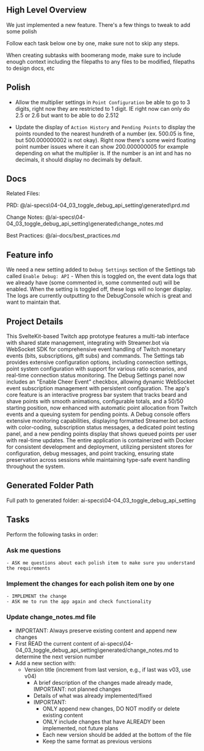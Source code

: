 ## High Level Overview
 We just implemented a new feature. There's a few things to tweak to add some polish

  Follow each task below one by one, make sure not to skip any steps.

  When creating subtasks with boomerang mode, make sure to include enough context including the filepaths to any files to be modified, filepaths to design docs, etc

## Polish

- Allow the multiplier settings in `Point Configuration` be able to go to 3 digits, right now they are restricted to 1 digit.  IE right now can only do 2.5 or 2.6 but want to be able to do 2.512

- Update the display of `Action History` and `Pending Points` to display the points rounded to the nearest hundreth of a number (ex. 500.05 is fine, but 500.000000002 is not okay). Right now there's some weird floating point number issues where it can show 200.000000005 for example depending on what the multiplier is.  If the number is an int and has no decimals, it should display no decimals by default.

## Docs

Related Files: 

PRD: @/ai-specs\04-04_03_toggle_debug_api_setting\generated\prd.md

Change Notes: @/ai-specs\04-04_03_toggle_debug_api_setting\generated\change_notes.md

Best Practices: @/ai-docs/best_practices.md 

## Feature info

We need a new setting added to `Debug Settings` section of the Settings tab called `Enable Debug: API` -  When this is toggled on, the event data logs that we already have (some commented in, some commented out) will be enabled.  When the setting is toggled off, these logs will no longer display.  The logs are currently outputting to the DebugConsole which is great and want to maintain that.

 
## Project Details

This SvelteKit-based Twitch app prototype features a multi-tab interface with shared state management, integrating with Streamer.bot via WebSocket SDK for comprehensive event handling of Twitch monetary events (bits, subscriptions, gift subs) and commands. The Settings tab provides extensive configuration options, including connection settings, point system configuration with support for various ratio scenarios, and real-time connection status monitoring. The Debug Settings panel now includes an "Enable Cheer Event" checkbox, allowing dynamic WebSocket event subscription management with persistent configuration. The app's core feature is an interactive progress bar system that tracks beard and shave points with smooth animations, configurable totals, and a 50/50 starting position, now enhanced with automatic point allocation from Twitch events and a queuing system for pending points. A Debug console offers extensive monitoring capabilities, displaying formatted Streamer.bot actions with color-coding, subscription status messages, a dedicated point testing panel, and a new pending points display that shows queued points per user with real-time updates. The entire application is containerized with Docker for consistent development and deployment, utilizing persistent stores for configuration, debug messages, and point tracking, ensuring state preservation across sessions while maintaining type-safe event handling throughout the system. 

## Generated Folder Path

Full path to generated folder: ai-specs\04-04_03_toggle_debug_api_setting

## Tasks
Perform the following tasks in order:

### Ask me questions
```
- ASK me questions about each polish item to make sure you understand the requirements
```

### Implement the changes for each polish item one by one
```
- IMPLEMENT the change
- ASK me to run the app again and check functionality
```

### Update change_notes.md file
- IMPORTANT: Always preserve existing content and append new changes
- First READ the current content of ai-specs\04-04_03_toggle_debug_api_setting\generated/change_notes.md to determine the next version number
- Add a new section with:
  - Version title (increment from last version, e.g., if last was v03, use v04)
    - A brief description of the changes made already made, IMPORTANT: not planned changes
    - Details of what was already implemented/fixed
    - IMPORTANT:
      - ONLY append new changes, DO NOT modify or delete existing content
      - ONLY include changes that have ALREADY been implemented, not future plans
      - Each new version should be added at the bottom of the file
      - Keep the same format as previous versions

